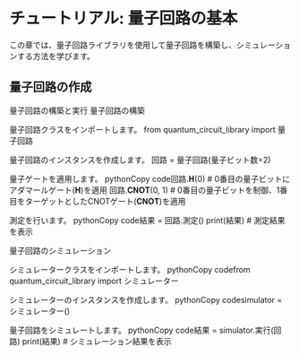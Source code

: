 # チュートリアル: 量子回路の基本

この章では、量子回路ライブラリを使用して量子回路を構築し、シミュレーションする方法を学びます。

## 量子回路の作成

量子回路の構築と実行
量子回路の構築

量子回路クラスをインポートします。
from quantum_circuit_library import 量子回路

量子回路のインスタンスを作成します。
回路 = 量子回路(量子ビット数=2)

量子ゲートを適用します。
pythonCopy code回路.𝐇(0)  # 0番目の量子ビットにアダマールゲート(𝐇)を適用
回路.𝐂𝐍𝐎𝐓(0, 1)  # 0番目の量子ビットを制御、1番目をターゲットとしたCNOTゲート(𝐂𝐍𝐎𝐓)を適用

測定を行います。
pythonCopy code結果 = 回路.測定()
print(結果)  # 測定結果を表示


量子回路のシミュレーション

シミュレータークラスをインポートします。
pythonCopy codefrom quantum_circuit_library import シミュレーター

シミュレーターのインスタンスを作成します。
pythonCopy codesimulator = シミュレーター()

量子回路をシミュレートします。
pythonCopy code結果 = simulator.実行(回路)
print(結果)  # シミュレーション結果を表示